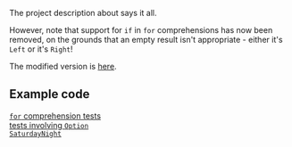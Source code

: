 The project description about says it all.

However, note that support for `if` in `for` comprehensions has now
been removed, on the grounds that an empty result isn't appropriate -
either it's `Left` or it's `Right`!

The modified version is
[here](/robcd/scala-either-proj-map-returns-proj/blob/right-biased/src/main/scala/Either.scala).

Example code
------------

[`for` comprehension tests](/robcd/scala-either-proj-map-returns-proj/blob/right-biased/src/test/scala/Tests.scala)  
[tests involving `Option`](/robcd/scala-either-proj-map-returns-proj/blob/right-biased/src/test/scala/TestsInvolvingOption.scala)  
[`SaturdayNight`](/robcd/scala-either-proj-map-returns-proj/blob/right-biased/src/test/scala/SaturdayNight.scala)
